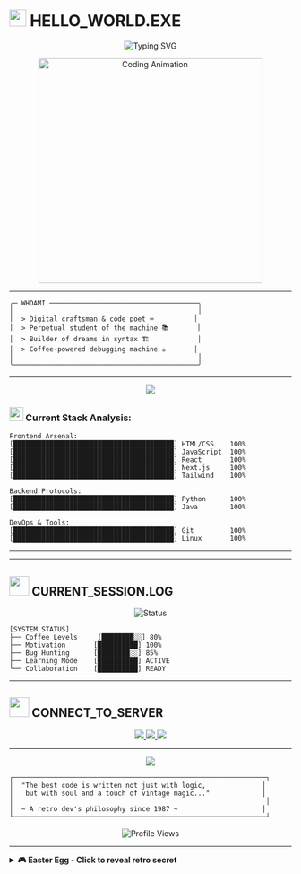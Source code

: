 # <img src="https://media.giphy.com/media/hvRJCLFzcasrR4ia7z/giphy.gif" width="30px"/> HELLO_WORLD.EXE

<p align="center">
  <img src="https://readme-typing-svg.herokuapp.com?font=JetBrains+Mono&size=24&pause=1000&color=00FF41&background=000000&center=true&vCenter=true&width=600&height=100&lines=Welcome+to+my+digital+realm...;Crafting+code+since+forever...;Building+dreams+in+silicon...;%3E+Status%3A+Always+learning..." alt="Typing SVG" />
</p>

<p align="center">
  <img src="https://media.giphy.com/media/L1R1tvI9svkIWwpVYr/giphy.gif" width="400" alt="Coding Animation"/>
</p>

---


```ascii
╭─ WHOAMI ─────────────────────────────────────╮
│                                              │
│  > Digital craftsman & code poet ⌨️          │
│  > Perpetual student of the machine 📚       │ 
│  > Builder of dreams in syntax 🏗️            │
│  > Coffee-powered debugging machine ☕       │
│                                              │
╰──────────────────────────────────────────────╯
```


---


<p align="center">
  <img src="https://skillicons.dev/icons?i=html,css,js,react,nextjs,tailwind,python,java,git,linux&theme=dark" />
</p>

### <img src="https://media.giphy.com/media/VgCDAzcKvsR6OM0uWg/giphy.gif" width="25px"/> Current Stack Analysis:


```ascii
Frontend Arsenal:
[████████████████████████████████████████] HTML/CSS    100%
[████████████████████████████████████████] JavaScript  100%  
[████████████████████████████████████████] React       100%
[████████████████████████████████████████] Next.js     100%
[████████████████████████████████████████] Tailwind    100%

Backend Protocols:
[████████████████████████████████████████] Python      100%
[████████████████████████████████████████] Java        100%

DevOps & Tools:
[████████████████████████████████████████] Git         100%
[████████████████████████████████████████] Linux       100%
```

---



---

## <img src="https://media.giphy.com/media/M9gbBd9nbDrOTu1Mqx/giphy.gif" width="35px"/> CURRENT_SESSION.LOG

<p align="center">
  <img src="https://readme-typing-svg.herokuapp.com?font=JetBrains+Mono&size=16&pause=1000&color=00FF41&background=00000000&center=true&vCenter=true&width=500&lines=%3E+Initializing+creative+mode...;%3E+Loading+infinite+curiosity...;%3E+Compiling+dreams+into+reality...;%3E+Ready+for+collaboration!" alt="Status" />
</p>

```ascii
[SYSTEM STATUS]
├── Coffee Levels     [████████░░] 80%
├── Motivation       [██████████] 100% 
├── Bug Hunting      [████████░░] 85%
├── Learning Mode    [██████████] ACTIVE
└── Collaboration    [██████████] READY
```

---

## <img src="https://media.giphy.com/media/LmNwrBhejkK9EFP504/giphy.gif" width="35px"/> CONNECT_TO_SERVER

<p align="center">
  <a href="https://linkedin.com/in/yourprofile">
    <img src="https://img.shields.io/badge/-LinkedIn-0077B5?style=for-the-badge&logo=linkedin&logoColor=white&labelColor=0d1117" />
  </a>
  <a href="https://twitter.com/yourusername">
    <img src="https://img.shields.io/badge/-Twitter-1DA1F2?style=for-the-badge&logo=twitter&logoColor=white&labelColor=0d1117" />
  </a>
  <a href="https://yourportfolio.com">
    <img src="https://img.shields.io/badge/-Portfolio-00ff41?style=for-the-badge&logo=About.me&logoColor=black&labelColor=0d1117" />
  </a>
</p>

---

<p align="center">
  <img src="https://capsule-render.vercel.app/api?type=waving&color=gradient&customColorList=0,2,2,5,30&height=100&section=footer&text=KEEP%20CODING%20%7C%20STAY%20CURIOUS%20%7C%20VINTAGE%20VIBES&fontSize=16&fontColor=00ff41&animation=twinkling&fontAlignY=75" />
</p>

```ascii
┌───────────────────────────────────────────────────────────────┐
│  "The best code is written not just with logic,              │
│   but with soul and a touch of vintage magic..."             │
│                                                               │
│  ~ A retro dev's philosophy since 1987 ~                     │
└───────────────────────────────────────────────────────────────┘
```

<p align="center">
  <img src="https://komarev.com/ghpvc/?username=yourusername&label=VISITORS&style=for-the-badge&color=00ff41&labelColor=0d1117" alt="Profile Views" />
</p>

---

<details>
<summary><b>🎮 Easter Egg - Click to reveal retro secret</b></summary>
<br>

```ascii
  ████████╗██╗  ██╗ █████╗ ███╗   ██╗██╗  ██╗███████╗
  ╚══██╔══╝██║  ██║██╔══██╗████╗  ██║██║ ██╔╝██╔════╝
     ██║   ███████║███████║██╔██╗ ██║█████╔╝ ███████╗
     ██║   ██╔══██║██╔══██║██║╚██╗██║██╔═██╗ ╚════██║
     ██║   ██║  ██║██║  ██║██║ ╚████║██║  ██╗███████║
     ╚═╝   ╚═╝  ╚═╝╚═╝  ╚═╝╚═╝  ╚═══╝╚═╝  ╚═╝╚══════╝
     
     FOR VISITING MY DIGITAL REALM! 🚀
```

<p align="center">
  <img src="https://media.giphy.com/media/3ornka9rAaKRA2Rkac/giphy.gif" width="200" alt="Thank You"/>
</p>

</details>
